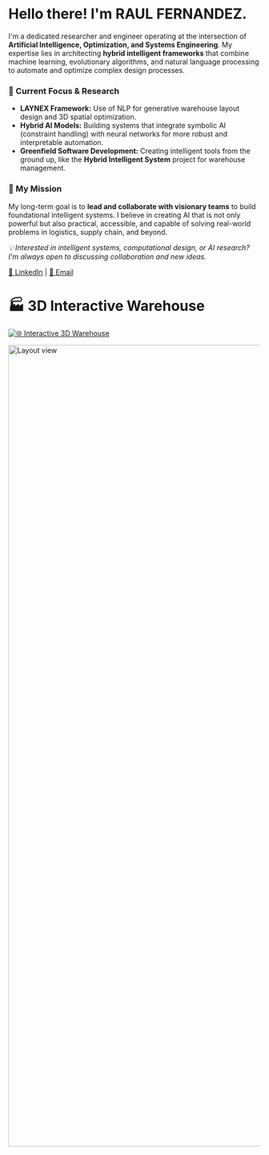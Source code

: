 # Hello there! I'm RAUL FERNANDEZ.

I'm a dedicated researcher and engineer operating at the intersection of **Artificial Intelligence, Optimization, and Systems Engineering**. My expertise lies in architecting **hybrid intelligent frameworks** that combine machine learning, evolutionary algorithms, and natural language processing to automate and optimize complex design processes.

### 🧠 Current Focus & Research
- **LAYNEX Framework:** Use of NLP for generative warehouse layout design and 3D spatial optimization.
- **Hybrid AI Models:** Building systems that integrate symbolic AI (constraint handling) with neural networks for more robust and interpretable automation.
- **Greenfield Software Development:** Creating intelligent tools from the ground up, like the **Hybrid Intelligent System** project for warehouse management.

### 🎯 My Mission
My long-term goal is to **lead and collaborate with visionary teams** to build foundational intelligent systems. I believe in creating AI that is not only powerful but also practical, accessible, and capable of solving real-world problems in logistics, supply chain, and beyond.

*💡 Interested in intelligent systems, computational design, or AI research? I'm always open to discussing collaboration and new ideas.*

[🔗 LinkedIn](https://www.linkedin.com/in/raulfer-inde) | [📧 Email](mailto:raulfernandezpachas@gmail.com)

# 🏭 3D Interactive Warehouse

[![🌐 Interactive 3D Warehouse](https://img.shields.io/badge/🏭-Experience%203D%20Warehouse%20Demo-667eea?style=for-the-badge&logo=three.js&logoColor=white)](https://Raul1508.github.io/Raul1508/)

<img width="2560" height="1600" alt="Layout view" src="https://github.com/user-attachments/assets/ab63b361-fe11-4739-97cd-82c458317928" />


